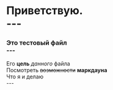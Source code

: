 # Приветствую. <br> --- <br>
### Это тестовый файл <br> --- <br>
Его **цель** _данного_ файла <br>
Посмотреть ~~возможности~~ **маркдауна** <br>
Что я и делаю <br> --- <br>
